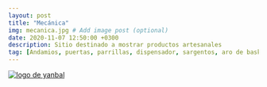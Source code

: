 ```yaml
---
layout: post
title: "Mecánica"
img: mecanica.jpg # Add image post (optional)
date: 2020-11-07 12:50:00 +0300
description: Sitio destinado a mostrar productos artesanales
tag: [Andamios, puertas, parrillas, dispensador, sargentos, aro de basket]
---
```


[logo2]: https://raw.githubusercontent.com/Betty-C/bef/gh-pages/assets/img/sitio.jpg
[yanbal]: https://jorge-onofa.github.io/karna/ "clic para visitar MECÁNICA"
[![logo de yanbal][logo2]][yanbal]
